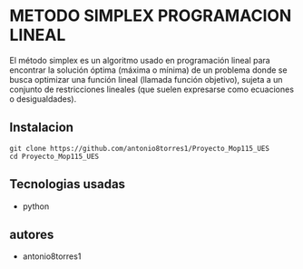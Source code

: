 # METODO SIMPLEX PROGRAMACION LINEAL

El método simplex es un algoritmo usado en programación lineal para encontrar la solución óptima (máxima o mínima) de un problema donde se busca optimizar una función lineal (llamada función objetivo), sujeta a un conjunto de restricciones lineales (que suelen expresarse como ecuaciones o desigualdades).

## Instalacion

```
git clone https://github.com/antonio8torres1/Proyecto_Mop115_UES
cd Proyecto_Mop115_UES
```

## Tecnologias usadas

- python

## autores

- antonio8torres1
```
```
